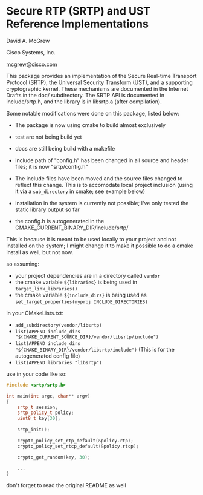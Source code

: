 Secure RTP (SRTP) and UST Reference Implementations
=

David A. McGrew

Cisco Systems, Inc.

mcgrew@cisco.com


This package provides an implementation of the Secure Real-time
Transport Protocol (SRTP), the Universal Security Transform (UST), and
a supporting cryptographic kernel.  These mechanisms are documented in
the Internet Drafts in the doc/ subdirectory.  The SRTP API is
documented in include/srtp.h, and the library is in libsrtp.a (after
compilation).


Some notable modifications were done on this package, listed below:

* The package is now using cmake to build almost exclusively
 * test are not being build yet
 * docs are still being build with a makefile
 * include path of "config.h" has been changed in all source and header files; it is now "srtp/config.h"

* The include files have been moved and the source files changed to reflect this change. This is to accomodate local project inclusion (using it via a `sub_directory` in cmake; see example below)

* installation in the system is currently not possible; I've only tested the static library output so far

* the config.h is autogenerated in the CMAKE_CURRENT_BINARY_DIR/include/srtp/

This is because it is meant to be used locally to your project and not installed on the system; I might change it to make it possible to do a cmake install as well, but not now.

so assuming:
* your project dependencies are in a directory called `vendor`
* the cmake variable `${libraries}` is being used in `target_link_libraries()`
* the cmake variable `${include_dirs}` is being used as `set_target_properties(myproj INCLUDE_DIRECTORIES)`

in your CMakeLists.txt:
* `add_subdirectory(vendor/libsrtp)`
* `list(APPEND include_dirs "${CMAKE_CURRENT_SOURCE_DIR}/vendor/libsrtp/include")`
* `list(APPEND include_dirs "${CMAKE_BINARY_DIR}/vendor/libsrtp/include")` (This is for the autogenerated config file)
* `list(APPEND libraries "libsrtp")`

use in your code like so:

```C++
#include <srtp/srtp.h>

int main(int argc, char** argv)
{
	srtp_t session;
	srtp_policy_t policy;
	uint8_t key[30];
	
	srtp_init();

	crypto_policy_set_rtp_default(&policy.rtp);
	crypto_policy_set_rtcp_default(&policy.rtcp);

	crypto_get_random(key, 30);

	...
}
```

don't forget to read the original README as well
